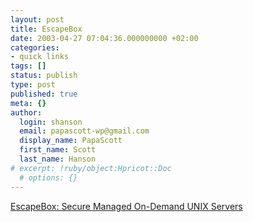 ```yaml
---
layout: post
title: EscapeBox
date: 2003-04-27 07:04:36.000000000 +02:00
categories:
- quick links
tags: []
status: publish
type: post
published: true
meta: {}
author:
  login: shanson
  email: papascott-wp@gmail.com
  display_name: PapaScott
  first_name: Scott
  last_name: Hanson
# excerpt: !ruby/object:Hpricot::Doc
  # options: {}
---
```

<p><a title="Instant FreeBSD Root Servers" href="https://www.escapebox.net/">EscapeBox: Secure Managed On-Demand UNIX Servers</a></p>
